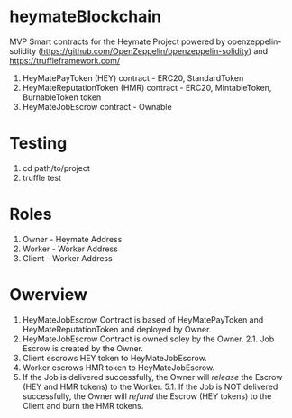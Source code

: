 # heymateBlockchain

MVP Smart contracts for the Heymate Project powered by openzeppelin-solidity (https://github.com/OpenZeppelin/openzeppelin-solidity) and https://truffleframework.com/

1. HeyMatePayToken (HEY) contract - ERC20, StandardToken
2. HeyMateReputationToken (HMR) contract - ERC20, MintableToken, BurnableToken token
3. HeyMateJobEscrow contract - Ownable

# Testing
1. cd path/to/project
2. truffle test

# Roles
1. Owner - Heymate Address
2. Worker - Worker Address
3. Client - Worker Address

# Owerview
1. HeyMateJobEscrow Contract is based of HeyMatePayToken and HeyMateReputationToken and deployed by Owner.
2. HeyMateJobEscrow Contract is owned soley by the Owner.
2.1. Job Escrow is created by the Owner.
3. Client escrows HEY token to HeyMateJobEscrow.
4. Worker escrows HMR token to HeyMateJobEscrow.
5. If the Job is delivered successfully, the Owner will *release* the Escrow (HEY and HMR tokens) to the Worker.
5.1. If the Job is NOT delivered successfully, the Owner will *refund* the Escrow (HEY tokens) to the Client and burn the HMR tokens.
